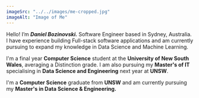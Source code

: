 ```yaml
---
imageSrc: "../../images/me-cropped.jpg"
imageAlt: "Image of Me"
---
```


Hello! I’m <b><i>Daniel Bozinovski.</i></b> Software Engineer based in Sydney, Australia. I have experience building Full-stack software applications and am currently pursuing to expand my knowledge in Data Science and Machine Learning.

I'm a final year <b>Computer Science</b> student at the <b>University of New South Wales</b>, averaging a Distinction grade. I am also pursuing my <b>Master's of IT</b> specialising in <b>Data Science and Engineering</b> next year at <b>UNSW</b>.

I'm a <b>Computer Science</b> graduate from <b>UNSW</b> and am currently pursuing my <b>Master's in Data Science & Engineering.</b>
